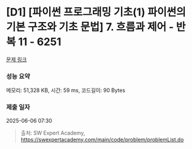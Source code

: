 # [D1] [파이썬 프로그래밍 기초(1) 파이썬의 기본 구조와 기초 문법] 7. 흐름과 제어 - 반복 11 - 6251 

[문제 링크](https://swexpertacademy.com/main/code/problem/problemDetail.do?contestProbId=AWcVEC-K4uADFAU4) 

### 성능 요약

메모리: 51,328 KB, 시간: 59 ms, 코드길이: 90 Bytes

### 제출 일자

2025-06-06 07:30



> 출처: SW Expert Academy, https://swexpertacademy.com/main/code/problem/problemList.do